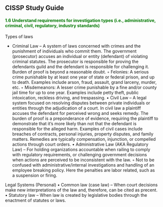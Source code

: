 ## CISSP Study Guide

#### <font color="#007800"><b>1.6 Understand requirements for investigation types (i.e., administrative, criminal, civil, regulatory, industry standards) </b> </font>

Types of laws
- Criminal Law – A system of laws concerned with crimes and the punishment of individuals who commit them. The government (prosecutor) accuses an individual or entity (defendant) of violating criminal statutes. The prosecutor is responsible for proving the defendants guild and the defendant is responsible for challenging it. Burden of proof is beyond a reasonable doubt.
        ◦ Felonies: A serious crime punishable by at least one year of state or federal prison, and up to death. Examples include arson, fraud, assault, grand larceny, murder, etc.
        ◦ Misdemeanors: A lesser crime punishable by a fine and/or county jail time for up to one year. Examples include petty theft, public intoxication, reckless driving, and trespassing.
    • Civil Law – A legal system focused on resolving disputes between private individuals or entities through the adjudication of a court. In civil law a plaintiff accuses the defendant for perceived wrong and seeks remedy. The burden of proof is a preponderance of evidence, requiring the plaintiff to demonstrate that it’s more likely than not that the defendant is responsible for the alleged harm. Examples of civil cases include breaches of contracts, personal injuries, property disputes, and family matters. Remedies are typically compensation, injunction, or compelled actions through court orders.
    • Administrative Law (AKA Regulatory Law) – For holding organizations accountable when railing to comply with regulatory requirements, or challenging government decisions when actions are perceived to be inconsistent with the law.
        ◦ Not to be confused with administrative/internal investigations and handling of an employee breaking policy. Here the penalties are labor related, such as a suspension or firing.

Legal Systems (Personal)
    • Common law (case law) – When court decisions make new interpretations of the law and, therefore, can be cited as precent.
    • Statutory law – When law is created by legislative bodies through the enactment of statutes or laws.






















    
